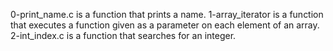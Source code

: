 0-print_name.c is a function that prints a name.
1-array_iterator is a function that executes a function given as a parameter on each element of an array.
2-int_index.c is a function that searches for an integer.